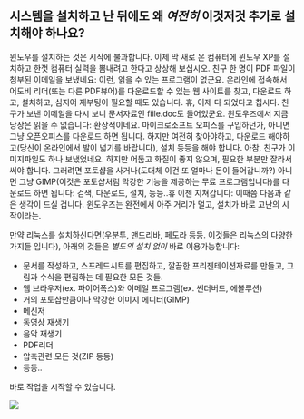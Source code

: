 <?php require("../../entete.php"); ?> <?php require("../../base.php"); ?> <?php require("../../fonctions.php"); ?>

<div id="corps">

<h2>﻿시스템을 설치하고 난 뒤에도 왜 <i>여전히</i> 이것저것 추가로 설치해야 하나요? </h2>

<p>윈도우를 설치하는 것은 시작에 불과합니다. 이제 막 새로 온 컴퓨터에 윈도우 XP를 설치하고 한껏 컴퓨터 실력을 뽐내려고 한다고 상상해 보십시오. 친구 한 명이 PDF 파일이 첨부된 이메일을 보냈네요: 이런, 읽을 수 있는 프로그램이 없군요. 온라인에 접속해서 어도비 리더(또는 다른 PDF뷰어)를 다운로드할 수 있는 웹 사이트를 찾고, 다운로드 하고, 설치하고, 심지어 재부팅이 필요할 때도 있습니다. 휴, 이제 다 되었다고 칩시다. 친구가 보낸 이메일을 다시 보니 문서자료인 fiile.doc도 들어있군요. 윈도우즈에서 지금 당장은 읽을 수 없습니다: 환상적이네요. 마이크로소프트 오피스를 구입하던가, 아니면 그냥 오픈오피스를 다운로드 하면 됩니다. 하지만 여전히 찾아야하고, 다운로드 해야하고(당신이 온라인에서 발이 넓기를 바랍니다), 설치 등등을 해야 합니다. 아참, 친구가 이미지파일도 하나 보냈었네요. 하지만 어둡고 화질이 좋지 않으며, 필요한 부분만 잘라서 써야 합니다. 그러려면 포토샵을 사거나(도대체 이건 또 얼마나 돈이 들어갑니까?) 아니면 그냥 GIMP(이것은 포토샵처럼 막강한 기능을 제공하는 무료 프로그램입니다)를 다운로드 하면 됩니다: 검색, 다운로드, 설치, 등등..휴 이젠 지쳐갑니다: 이때쯤 다음과 같은 생각이 드실 겁니다. 윈도우즈는 완전에서 아주 거리가 멀고, 설치가 바로 고난의 시작이라는.</p>

<p>만약 리눅스를 설치하신다면(우분투, 맨드리바, 페도라 등등. 이것들은 리눅스의 다양한 가지들 입니다), 아래의 것들은 <i>별도의 설치 없이</i> 바로 이용가능합니다:</p>

<ul>

<li>문서를 작성하고, 스프레드시트를 편집하고, 깔끔한 프리젠테이션자료를 만들고, 그림과 수식을 편집하는 데 필요한 모든 것들.</li>

<li>웹 브라우저(ex. 파이어폭스)와 이메일 프로그램(ex. 썬더버드, 에볼루션)</li>
<li>거의 포토샵만큼이나 막강한 이미지 에디터(GIMP)</li>
<li>메신저</li>
<li>동영상 재생기</li>
<li>음악 재생기</li>
<li>PDF리더</li>
<li>압축관련 모든 것(ZIP 등등)</li>
<li>등등..</li>
</ul>

<p>바로 작업을 시작할 수 있습니다.</p>

<img src="Images/app_menu.png" />

</div>
</body>
</html>
